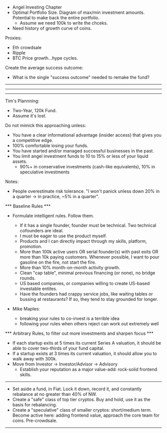 - Angel Investing Chapter
- Optimal Portfolio Size. Diagram of max/min investment amounts. Potential to make back the entire portfolio.
  - Assume we need 100k to write the chceks.
- Need history of growth curve of coins.

Proxies:
  - Eth crowdsale
  - Ripple
  - BTC Price growth...hype cycles.

Create the average success outcome:
  - What is the single "success outcome" needed to remake the fund?

--------
--------
--------

Tim's Plannning:

- Two-Year, 120k Fund.
- Assume it's lost.


Do not mimick this approaching unless:
  - You have a clear informational advantage (insider access) that gives you a competitive edge.
  - 100% comfortable losing your funds.
  - You have started and/or managed successful businesses in the past.
  - You limit angel investment funds to 10 to 15% or less of your liquid assets.
    - 90%+ in conservative investments (cash-like equivalents), 10% in speculative investments


Notes:
- People overestimate risk tolerance. "I won't panick unless down 20% in a quarter -> in practice, ~5% in a quarter".


*** Baseline Rules ***
- Formulate intelligent rules. Follow them.
  - If it has a single founder, founder must be technical. Two technical cofounders are ideal.
  - I must be eager to use the product myself.
  - Products and I can directly impact through my skills, platform, promotion.
  - More than 100k active users OR serial founder(s) with past exits OR more than 10k paying customers. Whenever possible, I want to pour gasoline on the fire, not start the fire.
  - More than 10% month-on-month activity growth.
  - Clean "cap table", minimal previous financing (or none), no bridge rounds.
  - US based companies, or companies willing to create US-based investable entites.
  - Have the founders had crappy service jobs, like waiting tables or bussing at restaurants? If so, they tend to stay grounded for longer.

- Mike Maples: 
  - breaking your rules to co-invest is a terrible idea
  - following your rules when others reject can work out extremely well

*** Arbitrary Rules, to filter out more investments and sharpen focus ***
- If each startup exits at 5 times its current Series A valuation, it should be able to cover two-thirds of your fund capital.
- If a startup exists at 3 times its current valuation, it should allow you to walk away with 300k.
- Move from Investor -> Investor/Advisor -> Advisory
  - Establish your reputation as a major value-add: rock-solid frontend skills.

-----------

- Set aside a fund, in Fiat. Lock it down, record it, and constantly rebalance at no greater than 40% of NW.
- Create a "safe" class of top tier cryptos. Buy and hold, use it as the basis for rebalancing.
- Create a "speculative" class of smaller cryptos: short/medium term.  Become active here: adding frontend value, approach the core team for coins.  Pre-crowdsale.

-----------